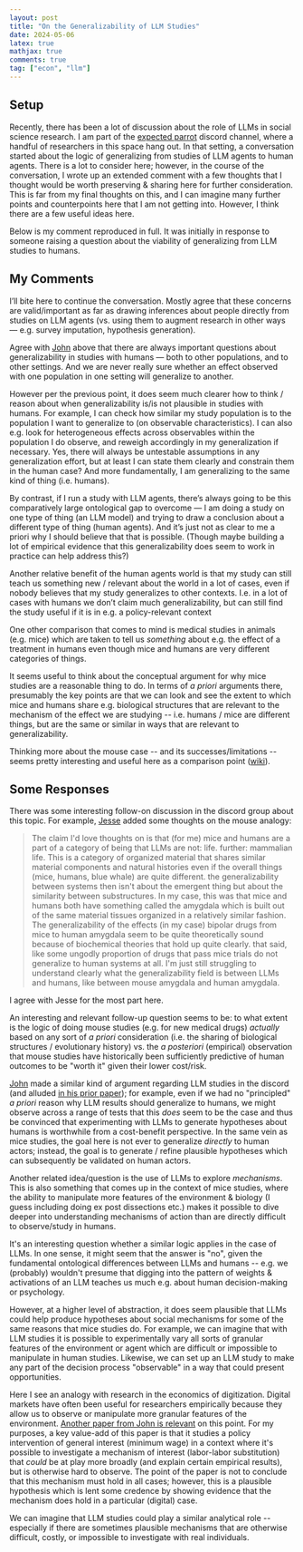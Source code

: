 ```yaml
---
layout: post
title: "On the Generalizability of LLM Studies"
date: 2024-05-06
latex: true
mathjax: true
comments: true
tag: ["econ", "llm"]
---
```


## Setup

Recently, there has been a lot of discussion about the role of LLMs in social science research. I am part of the [expected parrot](https://www.expectedparrot.com/) discord channel, where a handful of researchers in this space hang out. In that setting, a conversation started about the logic of generalizing from studies of LLM agents to human agents. There is a lot to consider here; however, in the course of the conversation, I wrote up an extended comment with a few thoughts that I thought would be worth preserving & sharing here for further consideration. This is far from my final thoughts on this, and I can imagine many further points and counterpoints here that I am not getting into. However, I think there are a few useful ideas here. 

Below is my comment reproduced in full. It was initially in response to someone raising a question about the viability of generalizing from LLM studies to humans.

## My Comments

I’ll bite here to continue the conversation. Mostly agree that these concerns are valid/important as far as drawing inferences about people directly from studies on LLM agents (vs. using them to augment research in other ways — e.g. survey imputation, hypothesis generation). 

Agree with [John](https://john-joseph-horton.com/) above that there are always important questions about generalizability in studies with humans — both to other populations, and to other settings. And we are never really sure whether an effect observed with one population in one setting will generalize to another. 

However per the previous point, it does seem much clearer how to think / reason about when generalizability is/is not plausible in studies with humans. For example, I can check how similar my study population is to the population I want to generalize to (on observable characteristics). I can also e.g. look for heterogeneous effects across observables within the population I do observe, and reweigh accordingly in my generalization if necessary. Yes, there will always be untestable assumptions in any generalization effort, but at least I can state them clearly and constrain them in the human case? And more fundamentally, I am generalizing to the same kind of thing (i.e. humans). 

By contrast, if I run a study with LLM agents, there’s always going to be this comparatively large ontological gap to overcome — I am doing a study on one type of thing (an LLM model) and trying to draw a conclusion about a different type of thing (human agents). And it’s just not as clear to me a priori why I should believe that that is possible. (Though maybe building a lot of empirical evidence that this generalizability does seem to work in practice can help address this?)

Another relative benefit of the human agents world is that my study can still teach us something new / relevant about the world in a lot of cases, even if nobody believes that my study generalizes to other contexts. I.e. in a lot of cases with humans we don’t claim much generalizability, but can still find the study useful if it is in e.g. a policy-relevant context 

One other comparison that comes to mind is medical studies in animals (e.g. mice) which are taken to tell us *something* about e.g. the effect of a treatment in humans even though mice and humans are very different categories of things. 

It seems useful to think about the conceptual argument for why mice studies are a reasonable thing to do. In terms of *a priori* arguments there, presumably the key points are that we can look and see the extent to which mice and humans share e.g. biological structures that are relevant to the mechanism of the effect we are studying -- i.e. humans / mice are different things, but are the same or similar in ways that are relevant to generalizability. 

Thinking more about the mouse case -- and its successes/limitations -- seems pretty interesting and useful here as a comparison point ([wiki](https://en.wikipedia.org/wiki/Laboratory_mouse#Limitations)). 

## Some Responses

There was some interesting follow-on discussion in the discord group about this topic. For example, [Jesse](https://jessecallahanbryant.com/) added some thoughts on the mouse analogy: 

> The claim I'd love thoughts on is that (for me) mice and humans are a part of a category of being that LLMs are not: life. further: mammalian life. This is a category of organized material that shares similar material components and natural histories even if the overall things (mice, humans, blue whale) are quite different. the generalizability between systems then isn't about the emergent thing but about the similarity between substructures. In my case, this was that mice and humans both have something called the amygdala which is built out of the same material tissues organized in a relatively similar fashion. The generalizability of the effects (in my case) bipolar drugs from mice to human amygdala seem to be quite theoretically sound because of biochemical theories that hold up quite clearly. that said, like some ungodly proportion of drugs that pass mice trials do not generalize to human systems at all. I'm just still struggling to understand clearly what the generalizability field is between LLMs and humans, like between mouse amygdala and human amygdala.

I agree with Jesse for the most part here.

An interesting and relevant follow-up question seems to be: to what extent is the logic of doing mouse studies (e.g. for new medical drugs) *actually* based on any sort of *a priori* consideration (i.e. the sharing of biological structures / evolutionary history) vs. the *a posteriori* (empirical) observation that mouse studies have historically been sufficiently predictive of human outcomes to be "worth it" given their lower cost/risk.

[John](https://john-joseph-horton.com/) made a similar kind of argument regarding LLM studies in the discord (and alluded [in his prior paper](https://arxiv.org/abs/2301.07543)); for example, even if we had no "principled" *a priori* reason why LLM results should generalize to humans, we might observe across a range of tests that this *does* seem to be the case and thus be convinced that experimenting with LLMs to generate hypotheses about humans is worthwhile from a cost-benefit perspective. In the same vein as mice studies, the goal here is not ever to generalize *directly* to human actors; instead, the goal is to generate / refine plausible hypotheses which can subsequently be validated on human actors.

Another related idea/question is the use of LLMs to explore *mechanisms*. This is also something that comes up in the context of mice studies, where the ability to manipulate more features of the environment & biology (I guess including doing ex post dissections etc.) makes it possible to dive deeper into understanding mechanisms of action than are directly difficult to observe/study in humans. 

It's an interesting question whether a similar logic applies in the case of LLMs. In one sense, it might seem that the answer is "no", given the fundamental ontological differences between LLMs and humans -- e.g. we (probably) wouldn't presume that digging into the pattern of weights & activations of an LLM teaches us much e.g. about human decision-making or psychology. 

However, at a higher level of abstraction, it does seem plausible that LLMs could help produce hypotheses about social mechanisms for some of the same reasons that mice studies do. For example, we can imagine that with LLM studies it is possible to experimentally vary all sorts of granular features of the environment or agent which are difficult or impossible to manipulate in human studies. Likewise, we can set up an LLM study to make any part of the decision process "observable" in a way that could present opportunities. 

Here I see an analogy with research in the economics of digitization. Digital markets have often been useful for researchers empirically because they allow us to observe or manipulate more granular features of the environment. [Another paper from John is relevant](https://john-joseph-horton.com/papers/minimum_wage.pdf) on this point. For my purposes, a key value-add of this paper is that it studies a policy intervention of general interest (minimum wage) in a context where it's possible to investigate a mechanism of interest (labor-labor substitution) that *could* be at play more broadly (and explain certain empirical results), but is otherwise hard to observe. The point of the paper is not to conclude that this mechanism must hold in all cases; however, this is a plausible hypothesis which is lent some credence by showing evidence that the mechanism does hold in a particular (digital) case. 

We can imagine that LLM studies could play a similar analytical role -- especially if there are sometimes plausible mechanisms that are otherwise difficult, costly, or impossible to investigate with real individuals. 
